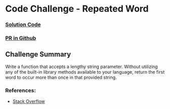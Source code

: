 # Code Challenge - Repeated Word

### [Solution Code](challenges401/fifoAnimalShelter/repeated-word.js)

### [PR in Github](https://github.com/nickibaldwin/data-structures-and-algorithms/pull/36)

## Challenge Summary

Write a function that accepts a lengthy string parameter.
Without utilizing any of the built-in library methods available to your language, return the first word to occur more than once in that provided string.

### References:

- [Stack Overflow](https://stackoverflow.com/questions/58422823/how-to-find-the-first-pair-of-repeated-words-in-a-string-without-hashmap)

